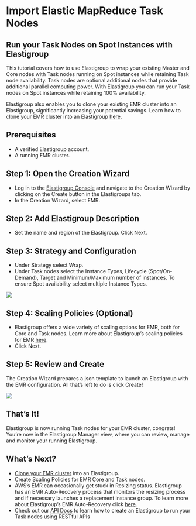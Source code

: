 # Import Elastic MapReduce Task Nodes

## Run your Task Nodes on Spot Instances with Elastigroup

This tutorial covers how to use Elastigroup to wrap your existing Master and Core nodes with Task nodes running on Spot instances while retaining Task node availability. Task nodes are optional additional nodes that provide additional parallel computing power. With Elastigroup you can run your Task nodes on Spot instances while retaining 100% availability.

Elastigroup also enables you to clone your existing EMR cluster into an Elastigroup, significantly increasing your potential savings. Learn how to clone your EMR cluster into an Elastigroup [here](elastigroup/tools-integrations/elastic-mapreduce/).

## Prerequisites

- A verified Elastigroup account.
- A running EMR cluster.

## Step 1: Open the Creation Wizard

- Log in to the [Elastigroup Console](http://console.spotinst.com/) and navigate to the Creation Wizard by clicking on the Create button in the Elastigroups tab.
- In the Creation Wizard, select EMR.

## Step 2: Add Elastigroup Description

- Set the name and region of the Elastigroup. Click Next.

## Step 3: Strategy and Configuration

- Under Strategy select Wrap.
- Under Task nodes select the Instance Types, Lifecycle (Spot/On-Demand), Target and Minimum/Maximum number of instances. To ensure Spot availability select multiple Instance Types.

<img src="/elastigroup/_media/import-elastic-mapreduce-task-nodes_1.png" />

## Step 4: Scaling Policies (Optional)

- Elastigroup offers a wide variety of scaling options for EMR, both for Core and Task nodes. Learn more about Elastigroup’s scaling policies for EMR [here](elastigroup/tools-integrations/elastic-mapreduce/scaling-policies-for-emr).
- Click Next.

## Step 5: Review and Create

The Creation Wizard prepares a json template to launch an Elastigroup with the EMR configuration. All that’s left to do is click Create!

<img src="/elastigroup/_media/import-elastic-mapreduce-task-nodes_2.png" />

## That’s It!

Elastigroup is now running Task nodes for your EMR cluster, congrats! You’re now in the Elastigroup Manager view, where you can review, manage and monitor your running Elastigroup.

## What’s Next?

- [Clone your EMR cluster](elastigroup/tools-integrations/elastic-mapreduce/) into an Elastigroup.
- Create Scaling Policies for EMR Core and Task nodes.
- AWS’s EMR can occasionally get stuck in Resizing status. Elastigroup has an EMR Auto-Recovery process that monitors the resizing process and if necessary launches a replacement instance group. To learn more about Elastigroup’s EMR Auto-Recovery click [here](elastigroup/tools-integrations/elastic-mapreduce/).
- Check out our [API Docs](https://docs.spot.io/spotinst-api/) to learn how to create an Elastigroup to run your Task nodes using RESTful APIs
